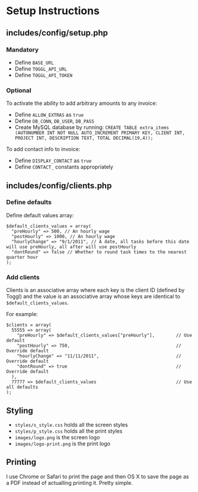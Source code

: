 # Setup Instructions

## includes/config/setup.php

### Mandatory

- Define `BASE_URL`
- Define `TOGGL_API_URL`
- Define `TOGGL_API_TOKEN`

### Optional

To activate the ability to add arbitrary amounts to any invoice:

- Define `ALLOW_EXTRAS` as `true`
- Define `DB_CONN`, `DB_USER`, `DB_PASS`
- Create MySQL database by running:
`CREATE TABLE extra_items (AUTONUMBER INT NOT NULL AUTO_INCREMENT PRIMARY KEY, CLIENT INT, PROJECT INT, DESCRIPTION TEXT, TOTAL DECIMAL(19,4));`

To add contact info to invoice:

- Define `DISPLAY_CONTACT` as `true`
- Define `CONTACT_` constants appropriately


## includes/config/clients.php

### Define defaults

Define default values array:

```
$default_clients_values = array(
  "preHourly" => 500, // An hourly wage
  "postHourly" => 1000, // An hourly wage
  "hourlyChange" => "9/1/2011", // A date, all tasks before this date will use preHourly, all after will use postHourly
  "dontRound" => false // Whether to round task times to the nearest quarter hour
);
```

### Add clients

Clients is an associative array where each key is the client ID (defined by Toggl) and the value is an associative array whose keys are identical to `$default_clients_values`.

For example:

```
$clients = array(
  55555 => array(
    "preHourly" => $default_clients_values["preHourly"],        // Use default
    "postHourly" => 750,                                        // Override default
    "hourlyChange" => "11/11/2011",                             // Override default
    "dontRound" => true                                         // Override default
  ),
  77777 => $default_clients_values                              // Use all defaults
);
```

## Styling

- `styles/s_style.css` holds all the screen styles
- `styles/p_style.css` holds all the print styles
- `images/logo.png` is the screen logo
- `images/logo-print.png` is the print logo


## Printing

I use Chrome or Safari to print the page and then OS X to save the page as a PDF instead of actualling printing it. Pretty simple.